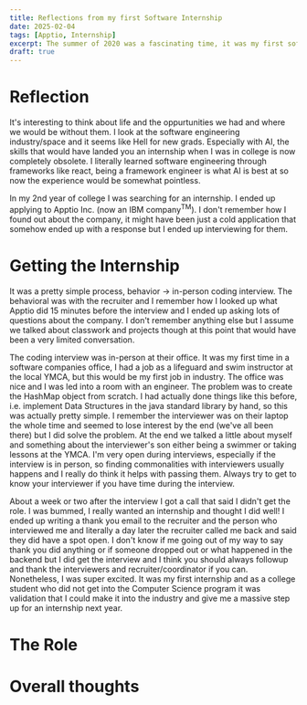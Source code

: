 ```yaml
---
title: Reflections from my first Software Internship
date: 2025-02-04
tags: [Apptio, Internship]
excerpt: The summer of 2020 was a fascinating time, it was my first software internship/job and in the beginning of COVID as well when we were all inside. It was a huge learning experience and without my time at [Apptio](https://www.linkedin.com/company/apptio-an-ibm-company/posts/?feedView=all) I'm not sure I would have swung my later internship and job. 
draft: true
---
```


# Reflection

It's interesting to think about life and the oppurtunities we had and where we would be without them. I look at the software engineering industry/space and it seems like Hell for new grads. Especially with AI, the skills that would have landed you an internship when I was in college is now completely obsolete. I literally learned software engineering through frameworks like react, being a framework engineer is what AI is best at so now the experience would be somewhat pointless.

In my 2nd year of college I was searching for an internship. I ended up applying to Apptio Inc. (now an IBM company<sup>TM</sup>). I don't remember how I found out about the company, it might have been just a cold application that somehow ended up with a response but I ended up interviewing for them.

# Getting the Internship

It was a pretty simple process, behavior -> in-person coding interview. The behavioral was with the recruiter and I remember how I looked up what Apptio did 15 minutes before the interview and I ended up asking lots of questions about the company. I don't remember anything else but I assume we talked about classwork and projects though at this point that would have been a very limited conversation.

The coding interview was in-person at their office. It was my first time in a software companies office, I had a job as a lifeguard and swim instructor at the local YMCA, but this would be my first job in industry. The office was nice and I was led into a room with an engineer. The problem was to create the HashMap object from scratch. I had actually done things like this before, i.e. implement Data Structures in the java standard library by hand, so this was actually pretty simple. I remember the interviewer was on their laptop the whole time and seemed to lose interest by the end (we've all been there) but I did solve the problem. At the end we talked a little about myself and something about the interviewer's son either being a swimmer or taking lessons at the YMCA. I'm very open during interviews, especially if the interview is in person, so finding commonalities with interviewers usually happens and I really do think it helps with passing them. Always try to get to know your interviewer if you have time during the interview.

About a week or two after the interview I got a call that said I didn't get the role. I was bummed, I really wanted an internship and thought I did well! I ended up writing a thank you email to the recruiter and the person who interviewed me and literally a day later the recruiter called me back and said they did have a spot open. I don't know if me going out of my way to say thank you did anything or if someone dropped out or what happened in the backend but I did get the interview and I think you should always followup and thank the interviewers and recruiter/coordinator if you can. Nonetheless, I was super excited. It was my first internship and as a college student who did not get into the Computer Science program it was validation that I could make it into the industry and give me a massive step up for an internship next year.



# The Role

# Overall thoughts